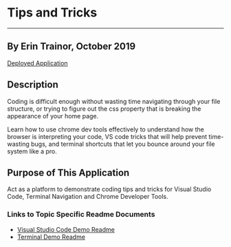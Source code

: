 # Tips and Tricks
---
## By Erin Trainor, October 2019
[Deployed Application](https://etrainor.github.io/vsCode-tips-tricks/)

## Description
Coding is difficult enough without wasting time navigating through your file structure, or trying to figure out the css property that is breaking the appearance of your home page.

Learn how to use chrome dev tools effectively to understand how the browser is interpreting your code, VS code tricks that will help prevent time-wasting bugs, and terminal shortcuts that let you bounce around your file system like a pro.

## Purpose of This Application
Act as a platform to demonstrate coding tips and tricks for Visual Studio Code, Terminal Navigation and Chrome Developer Tools.

### Links to Topic Specific Readme Documents
- [Visual Studio Code Demo Readme](./docs/VS_CODE.md)
- [Terminal Demo Readme](./docs/TERMINAL.md)
<!-- - [Chrome Dev Tools Readme](./docs/VS_CODE.md) -->
